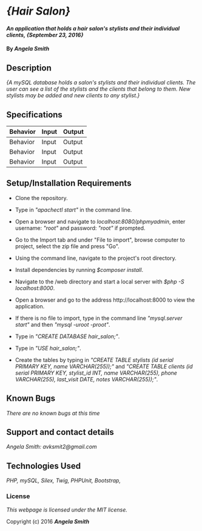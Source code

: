 # _{Hair Salon}_

#### _An application that holds a hair salon's stylists and their individual clients, {September 23, 2016}_

#### By _**Angela Smith**_

## Description

_{A mySQL database holds a salon's stylists and their individual clients.  The user can see a list of the stylists and the clients that belong to them. New stylists may be added and new clients to any stylist.}_

## Specifications

| Behavior      | Input       |Output|
| ------------- |-------------| -----|
| Behavior |Input | Output |
| Behavior |Input | Output |
| Behavior |Input | Output |


## Setup/Installation Requirements

* Clone the repository.
* Type in _"apachectl start"_ in the command line.
* Open a browser and navigate to _localhost:8080/phpmyadmin_, enter username: _"root"_ and password: _"root"_ if prompted.
* Go to the Import tab and under "File to import", browse computer to project, select the zip file and press "Go".
* Using the command line, navigate to the project's root directory.
* Install dependencies by running _$composer install_.
* Navigate to the /web directory and start a local server with _$php -S localhost:8000_.
* Open a browser and go to the address http://localhost:8000 to view the application.

* If there is no file to import, type in the command line _"mysql.server start"_ and then _"mysql -uroot -proot"_.
* Type in _"CREATE DATABASE hair_salon;"_.
* Type in _"USE hair_salon;"_.
* Create the tables by typing in _"CREATE TABLE stylists (id serial PRIMARY KEY, name VARCHAR(255));"_ and _"CREATE TABLE clients (id serial PRIMARY KEY, stylist_id INT, name VARCHAR(255), phone VARCHAR(255), last_visit DATE, notes VARCHAR(255));"_.

## Known Bugs

_There are no known bugs at this time_

## Support and contact details

_Angela Smith: avksmit2@gmail.com_

## Technologies Used

_PHP,
mySQL,
Silex,
Twig,
PHPUnit,
Bootstrap,_

### License

*This webpage is licensed under the MIT license.*

Copyright (c) 2016 **_Angela Smith_**
